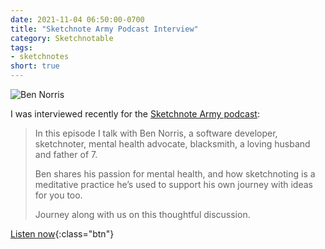 ```yaml
---
date: 2021-11-04 06:50:00-0700
title: "Sketchnote Army Podcast Interview"
category: Sketchnotable
tags:
- sketchnotes
short: true
---
```


![Ben Norris](https://media.bennorris.com/images/sketchnotable/general/sketchnote-army-podcast-2021.jpeg)

I was interviewed recently for the [Sketchnote Army podcast](https://sketchnotearmy.com/blog/2021/11/1/ben-norris):

> In this episode I talk with Ben Norris, a software developer, sketchnoter, mental health advocate, blacksmith, a loving husband and father of 7.
> 
> Ben shares his passion for mental health, and how sketchnoting is a meditative practice he’s used to support his own journey with ideas for you too.
> 
> Journey along with us on this thoughtful discussion.

[Listen now](https://sketchnotearmy.com/blog/2021/11/1/ben-norris){:class="btn"}
